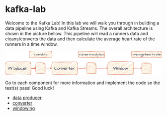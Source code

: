 # kafka-lab

Welcome to the Kafka Lab! In this lab we will walk you through in building a data pipeline using Kafka and Kafka
Streams.
The overall architecture is shown in the picture bellow. This pipeline will read a runners data and cleans/converts 
the data and then calculate the average heart rate of the runners in a time window.

![img.png](img.png)

Go to each component for more information and implement the code so the test(s) pass! Good luck!
 - [data producer](https://github.com/bakdata/kafka-lab/tree/main/data-producer)
 - [converter](https://github.com/bakdata/kafka-lab/tree/init-commit/converter)
 - [windowing](https://github.com/bakdata/kafka-lab/tree/init-commit/windowing)
